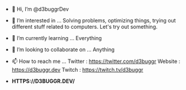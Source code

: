 - 👋 Hi, I’m @d3buggrDev

- 👀 I’m interested in ...
Solving problems, optimizing things, trying out different stuff related to computers. Let's try out something.

- 🌱 I’m currently learning ...
Everything

- 💞️ I’m looking to collaborate on ...
Anything

- 📫 How to reach me ...
Twitter : https://twitter.com/d3buggr
Website : https://d3buggr.dev
Twitch  : https://twitch.tv/d3buggr

- **HTTPS://D3BUGGR.DEV/** 
